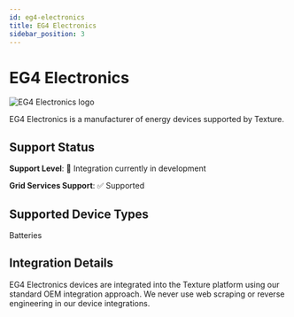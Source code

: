 ```yaml
---
id: eg4-electronics
title: EG4 Electronics
sidebar_position: 3
---
```


# EG4 Electronics

<div style={{ textAlign: 'center', margin: '20px 0' }}>
  <img 
    src="https://device.cms.texture.energy/logo/EG4%20Vector%20Icon.svg" 
    alt="EG4 Electronics logo" 
    style={{ maxWidth: '200px', maxHeight: '150px' }}
  />
</div>

EG4 Electronics is a manufacturer of energy devices supported by Texture.



## Support Status

**Support Level**: 🔨 Integration currently in development

**Grid Services Support**: ✅ Supported

## Supported Device Types

Batteries

## Integration Details

EG4 Electronics devices are integrated into the Texture platform using our standard OEM integration approach. We never use web scraping or reverse engineering in our device integrations.


